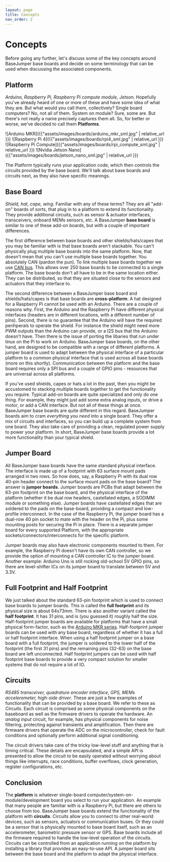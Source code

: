 ```yaml
---
layout: page
title: Concepts
nav_order: 2
---
```


# Concepts
Before going any further, let's discuss some of the key concepts around BaseJumper base boards and decide on some terminology that can be used when discussing the associated components.


## Platform
*Arduino, Raspberry Pi, Raspberry Pi compute module, Jetson.* Hopefully you've already heard of one or more of these and have some idea of what they are. But what would you call them, collectively? Single board computers? No, not all of them. System on module? Sure, some are. But there's not really a name precisely captures them all. So, for better or worse, we've decided to call them **Platforms**. 

![Arduino MKR]({{"assets/images/boards/arduino_mkr_sml.jpg" | relative_url }})
![Raspberry Pi 4]({{"assets/images/boards/rpi4_sml.jpg" | relative_url }})
![Raspberry Pi Compute]({{"assets/images/boards/rpi_compute_sml.jpg" | relative_url }})
![Nvidia Jetson Nano]({{"assets/images/boards/jetson_nano_sml.jpg" | relative_url }})

The Platform typically runs your application code, which then controls the circuits provided by the base board. We'll talk about base boards and circuits next, as they also have specific meanings. 

## Base Board
*Shield, hat, cape, wing.* Familiar with any of these terms? They are all "add-on" boards of sorts, that plug in to a platform to extend its functionality. They provide additional circuits, such as sensor & actuator interfaces, transceivers, onboard MEMs sensors, etc. A BaseJumper **base board** is similar to one of these add-on boards, but with a couple of important differences. 

The first difference between base boards and other shields/hats/capes that you may be familiar with is that base boards aren't stackable. You can't physically plug multiple base boards into the same platform. Now, that doesn't mean that you can't use multiple base boards together. You absolutely CAN (pardon the pun). To link multiple base boards together we use [CAN bus](https://en.wikipedia.org/wiki/CAN_bus). This allows over 250 base boards to be connected to a single platform. The base boards don't all have to be in the same location either. They can be distributed, so that they are situated close to the sensors and actuators that they interface to. 

The second difference between a BaseJumper base board and shields/hats/capes is that base boards are **cross-platform**. A hat designed for a Raspberry Pi cannot be used with an Arduino. There are a couple of reasons why. First, the Arduino and the Raspberry Pi have different physical interfaces (headers are in different locations, with a different number of pins). Second, there is no guarantee that the Arduino will have the required perihperals to operate the shield. For instance the shield might need more PWM outputs than the Arduino can provide, or a I2S bus that the Arduino doesn't have. Then there is the issue of porting the libaries that run under linux on the Pi to work on Arduino. BaseJumper base boards, on the other hand, are designed to be compatible with a range of different platforms. A jumper board is used to adapt between the physical interface of a particular platform to a common physical interface that is used across all base boards (more on this shortly). Communication between the platform and the base board requires only a SPI bus and a couple of GPIO pins - resources that are universal across all platforms.

If you've used shields, capes or hats a lot in the past, then you might be accustomed to stacking multiple boards together to get the functionality you require. Typical add-on boards are quite specialized and only do one thing. For example, they might just add some extra analog inputs, or drive a motor, or add a CAN interface. But not all of these things at once. BaseJumper base boards are quite different in this regard. BaseJumper boards aim to cram *everything you need* into a single board. They offer a mix of circuits and interfaces, so you can build up a complete system from one board. They also take care of providing a clean, regulated power supply to power your platform. In short, BaseJumper base boards provide a lot more functionality than your typical shield.


## Jumper Board
All BaseJumper base boards have the same standard physical interface. The interface is made up of a footprint with 63 surface mount pads arranged in two rows. So how does, say, a Raspberry Pi with its dual row 40-pin header connect to the surface mount pads on the base board? The answer is **jumper boards**. Jumper boards are PCBs that adapt between the 63-pin footprint on the base board, and the physical interface of the platform (whether it be dual row headers, castellated edges, a SODIMM module or something else). Jumper boards have castellated edges that are soldered to the pads on the base-board, providing a compact and low-profile interconnect. In the case of the Raspberry Pi, the jumper board has a dual-row 40 pin socket to mate with the header on the Pi, plus some mounting posts for securing the Pi in place. There is a separate jumper board for every supported Platform, with the appropriate sockets/connectors/interconnects for the specific platform. 

Jumper boards may also have electronic components mounted to them. For example, the Raspberry Pi doesn't have its own CAN controller, so we provide the option of mounting a CAN controller IC to the jumper board. Another example: Arduino Uno is still rocking old-school 5V GPIO pins, so there are level-shifter ICs on its jumper board to translate between 5V and 3.3V.


## Full Footprint and Half Footprint
We just talked about the standard 63-pin footprint which is used to connect base boards to jumper boards. This is called the **full footprint** and its physical size is about 64x73mm. There is also another variant called the **half footprint**. It has 31 pins, and is (you guessed it) roughly half the size. Half-footprint jumper boards are available for platforms that have a small physical form-factor, such as the [Arduino MKR series](https://store.arduino.cc/usa/arduino/arduino-mkr-family). Half-footprint jumper boards can be used with any base board, regardless of whether it has a full or half footprint interface. When using a half footprint jumper on a base board with a full footprint, the jumper is soldered to the lower half of the footprint (the first 31 pins) and the remaining pins (32-63) on the base board are left unconnected. Half footprint jumpers can be used with half footprint base boards to provide a very compact solution for smaller systems that do not require a lot of IO.

## Circuits
*RS485 transceiver, quadrature encoder interface, GPS, MEMs accelerometer, high-side driver*. These are just a few examples of functionality that can be provided by a base board. We refer to these as *Circuits*. Each circuit is comprised as some physical components on the baseboard as well as the firmware drivers to operate the hardware. An *analog input* circuit, for example, has physical components for noise filtering, protecting against transients and amplification. Then there are firmware drivers that operate the ADC on the microcontroller, check for fault conditions and optionally perform additional signal conditioning. 

The circuit drivers take care of the tricky low-level stuff and anything that is timing critical. These details are encapsulated, and a simple API is presented to allow the circuit to be easily operated without worrying about things like interrupts, race conditions, buffer overflows, clock generation, register configurations, etc.

## Conclusion
The **platform** is whatever single-board computer/system-on-module/development board you select to run your application. An example that many people are familiar with is a Raspberry Pi, but there are others to choose from too. BaseJumper base boards extend the functionality of the platform with **circuits**. Circuits allow you to connect to other real-world devices, such as sensors, actuators or communication buses. Or they could be a sensor that is physically mounted to base board itself, such as an accelerometer, barometric pressure sensor or GPS. Base boards include all the firmware required to handle the low-level operation of the circuits. Circuits can be controlled from an application running on the platform by installing a library that provides an easy-to-use API. A jumper board sits between the base board and the platform to adapt the physical interface.